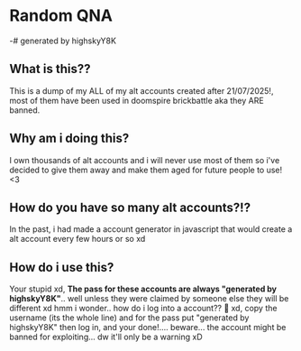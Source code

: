 # Random QNA

-# generated by highskyY8K

## What is this??

This is a dump of my ALL of my alt accounts created after 21/07/2025!, most of them have been used in doomspire brickbattle aka they ARE banned.

## Why am i doing this?

I own thousands of alt accounts and i will never use most of them so i've decided to give them away and make them aged for future people to use! <3

## How do you have so many alt accounts?!?

In the past, i had made a account generator in javascript that would create a alt account every few hours or so xd

## How do i use this?

Your stupid xd, **The pass for these accounts are always "generated by highskyY8K"**.. well unless they were claimed by someone else they will be different xd
hmm i wonder.. how do i log into a account?? 🤔 xd, copy the username (its the whole line) and for the pass put "generated by highskyY8K" then log in, and your done!.... 
beware... the account might be banned for exploiting... dw it'll only be a warning xD
